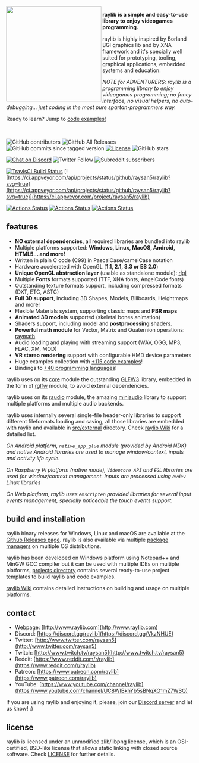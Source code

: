 <img align="left" src="https://github.com/raysan5/raylib/blob/master/logo/raylib_256x256.png" width=256>

**raylib is a simple and easy-to-use library to enjoy videogames programming.**

raylib is highly inspired by Borland BGI graphics lib and by XNA framework and it's specially well suited for prototyping, tooling, graphical applications, embedded systems and education.

*NOTE for ADVENTURERS: raylib is a programming library to enjoy videogames programming; no fancy interface, no visual helpers, no auto-debugging... just coding in the most pure spartan-programmers way.*

Ready to learn? Jump to [code examples!](http://www.raylib.com/examples.html)

<br>

![GitHub contributors](https://img.shields.io/github/contributors/raysan5/raylib)
![GitHub All Releases](https://img.shields.io/github/downloads/raysan5/raylib/total)
![GitHub commits since tagged version](https://img.shields.io/github/commits-since/raysan5/raylib/2.5.0)
[![License](https://img.shields.io/badge/license-zlib%2Flibpng-blue.svg)](LICENSE)
![GitHub stars](https://img.shields.io/github/stars/raysan5/raylib?style=social)

[![Chat on Discord](https://img.shields.io/discord/426912293134270465.svg?logo=discord)](https://discord.gg/VkzNHUE)
![Twitter Follow](https://img.shields.io/twitter/follow/raysan5?style=social)
![Subreddit subscribers](https://img.shields.io/reddit/subreddit-subscribers/raylib?style=social)

[![TravisCI Build Status](https://travis-ci.org/raysan5/raylib.svg?branch=master)](https://travis-ci.org/raysan5/raylib)
[![https://ci.appveyor.com/api/projects/status/github/raysan5/raylib?svg=true](https://ci.appveyor.com/api/projects/status/github/raysan5/raylib?svg=true)](https://ci.appveyor.com/project/raysan5/raylib)

[![Actions Status](https://github.com/raysan5/raylib/workflows/CI%20-%20Source%20&%20Examples%20-%20Windows/badge.svg)](https://github.com/raysan5/raylib/actions)
[![Actions Status](https://github.com/raysan5/raylib/workflows/CI%20-%20Source%20&%20Examples%20-%20Linux/badge.svg)](https://github.com/raysan5/raylib/actions)
[![Actions Status](https://github.com/raysan5/raylib/workflows/CI%20-%20Source%20&%20Examples%20-%20macOS/badge.svg)](https://github.com/raysan5/raylib/actions)

features
--------
  - **NO external dependencies**, all required libraries are bundled into raylib
  - Multiple platforms supported: **Windows, Linux, MacOS, Android, HTML5... and more!**
  - Written in plain C code (C99) in PascalCase/camelCase notation
  - Hardware accelerated with OpenGL (**1.1, 2.1, 3.3 or ES 2.0**)
  - **Unique OpenGL abstraction layer** (usable as standalone module): [rlgl](https://github.com/raysan5/raylib/blob/master/src/rlgl.h)
  - Multiple **Fonts** formats supported (TTF, XNA fonts, AngelCode fonts)
  - Outstanding texture formats support, including compressed formats (DXT, ETC, ASTC)
  - **Full 3D support**, including 3D Shapes, Models, Billboards, Heightmaps and more! 
  - Flexible Materials system, supporting classic maps and **PBR maps**
  - **Animated 3D models** supported (skeletal bones animation)
  - Shaders support, including model and **postprocessing** shaders.
  - **Powerful math module** for Vector, Matrix and Quaternion operations: [raymath](https://github.com/raysan5/raylib/blob/master/src/raymath.h)
  - Audio loading and playing with streaming support (WAV, OGG, MP3, FLAC, XM, MOD)
  - **VR stereo rendering** support with configurable HMD device parameters
  - Huge examples collection with [+115 code examples](https://github.com/raysan5/raylib/tree/master/examples)!
  - Bindings to [+40 programming languages](https://github.com/raysan5/raylib/blob/master/BINDINGS.md)!

raylib uses on its [core](https://github.com/raysan5/raylib/blob/master/src/core.c) module the outstanding [GLFW3](http://www.glfw.org/) library, embedded in the form of [rglfw](https://github.com/raysan5/raylib/blob/master/src/rglfw.c) module, to avoid external dependencies.

raylib uses on its [raudio](https://github.com/raysan5/raylib/blob/master/src/raudio.c) module, the amazing [miniaudio](https://github.com/dr-soft/miniaudio) library to support multiple platforms and multiple audio backends.

raylib uses internally several single-file header-only libraries to support different fileformats loading and saving, all those libraries are embedded with raylib and available in [src/external](https://github.com/raysan5/raylib/tree/master/src/external) directory. Check [raylib Wiki](https://github.com/raysan5/raylib/wiki/raylib-dependencies) for a detailed list.

*On Android platform, `native_app_glue` module (provided by Android NDK) and native Android libraries are used to manage window/context, inputs and activity life cycle.*

*On Raspberry Pi platform (native mode), `Videocore API` and `EGL` libraries are used for window/context management. Inputs are processed using `evdev` Linux libraries*

*On Web platform, raylib uses `emscripten` provided libraries for several input events management, specially noticeable the touch events support.*

build and installation
----------------------

raylib binary releases for Windows, Linux and macOS are available at the [Github Releases page](https://github.com/raysan5/raylib/releases). raylib is also available via multiple [package managers](https://github.com/raysan5/raylib/issues/613) on multiple OS distributions.

raylib has been developed on Windows platform using Notepad++ and MinGW GCC compiler but it can be used with multiple IDEs on multiple platforms, [projects directory](https://github.com/raysan5/raylib/tree/master/projects) contains several ready-to-use project templates to build raylib and code examples.

[raylib Wiki](https://github.com/raysan5/raylib/wiki#development-platforms) contains detailed instructions on building and usage on multiple platforms.

contact
-------

   * Webpage: [http://www.raylib.com](http://www.raylib.com)
   * Discord: [https://discord.gg/raylib](https://discord.gg/VkzNHUE)
   * Twitter: [http://www.twitter.com/raysan5](http://www.twitter.com/raysan5)
   * Twitch: [http://www.twitch.tv/raysan5](http://www.twitch.tv/raysan5)
   * Reddit: [https://www.reddit.com/r/raylib](https://www.reddit.com/r/raylib)
   * Patreon: [https://www.patreon.com/raylib](https://www.patreon.com/raylib)
   * YouTube: [https://www.youtube.com/channel/raylib](https://www.youtube.com/channel/UC8WIBkhYb5sBNqXO1mZ7WSQ)

If you are using raylib and enjoying it, please, join our [Discord server](https://discord.gg/VkzNHUE) and let us know! :)

license
-------

raylib is licensed under an unmodified zlib/libpng license, which is an OSI-certified, BSD-like license that allows static linking with closed source software. Check [LICENSE](LICENSE.md) for further details.
